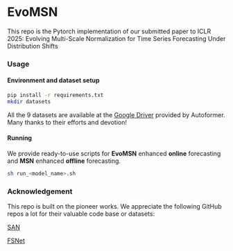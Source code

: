 # EvoMSN
This repo is the Pytorch implementation of our submitted paper to ICLR 2025: Evolving Multi-Scale Normalization for Time Series Forecasting Under Distribution Shifts

### Usage

#### Environment and dataset setup

```bash
pip install -r requirements.txt
mkdir datasets
```
All the 9 datasets are available at the [Google Driver](https://drive.google.com/drive/folders/1ZOYpTUa82_jCcxIdTmyr0LXQfvaM9vIy) provided by Autoformer. Many thanks to their efforts and devotion!

#### Running

We provide ready-to-use scripts for **EvoMSN** enhanced **online** forecasting and **MSN** enhanced **offline** forecasting.

```bash
sh run_<model_name>.sh 
```
### Acknowledgement

This repo is built on the pioneer works. We appreciate the following GitHub repos a lot for their valuable code base or datasets:

[SAN](https://github.com/icantnamemyself/SAN)

[FSNet](https://github.com/salesforce/fsnet)
